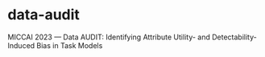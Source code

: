 # data-audit
MICCAI 2023 — Data AUDIT: Identifying Attribute Utility- and Detectability-Induced Bias in Task Models

